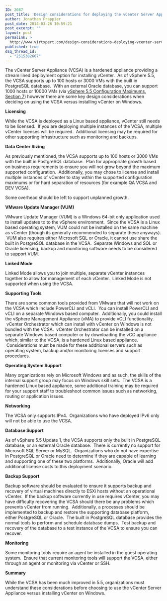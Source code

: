 ```yaml
---
ID: 2087
post_title: 'Design considerations for deploying the vCenter Server Appliance #VCSA'
author: Jonathan Frappier
post_date: 2014-03-26 10:59:21
post_excerpt: ""
layout: post
permalink: >
  http://www.virtxpert.com/design-considerations-deploying-vcenter-server-appliance-vcsa/
published: true
dsq_thread_id:
  - "2515382667"
---
```

The vCenter Server Appliance (VCSA) is a hardened appliance providing a stream lined deployment option for installing vCenter.  As of vSphere 5.5, the VCSA supports up to 100 hosts or 3000 VMs with the built in PostgreSQL database.  With an external Oracle database, you can support 1000 hosts or 10000 VMs (via <a href="http://www.vmware.com/pdf/vsphere5/r55/vsphere-55-configuration-maximums.pdf" target="_blank">vSphere 5.5 Configuration Maximums, Section 7</a>) however there are some key design considerations when deciding on using the VCSA versus installing vCenter on Windows.

<strong>Licensing</strong>

While the VCSA is deployed as a Linux based appliance, vCenter still needs to be licensed.  If you are deploying multiple instances of the VCSA, multiple vCenter licenses will be required.  Additional licensing may be required for other supporting infrastructure such as monitoring and backups.

<strong>Data Center Sizing</strong>

As previously mentioned, the VCSA supports up to 100 hosts or 3000 VMs with the built in PostgreSQL database.  Plan for appropriate growth based on business requirements to ensure you will not grow beyond the maximum supported configuration.  Additionally, you may chose to license and install multiple instances of vCenter to stay within the supported configuration maximums or for hard separation of resources (for example QA VCSA and DEV VCSA).

Some overhead should be left to support unplanned growth.

<strong>VMware Update Manager (VUM)</strong>

VMware Update Manager (VUM) is a Windows 64-bit only application used to install updates to to the vSphere environment.  Since the VCSA is a Linux based operating system, VUM could not be installed on the same machine as vCenter (though its generally recommended to separate these anyways).  VUM also requires either Microsoft SQL or Oracle, it cannot use share the built in PostgreSQL database in the VCSA.  Separate Windows and SQL or Oracle licensing, backup and monitoring software needs to be considered to support VUM.

<strong>Linked Mode</strong>

Linked Mode allows you to join multiple, separate vCenter instances together to allow for management of each vCenter.  Linked Mode is not supported when using the VCSA.

<strong>Supporting Tools</strong>

There are some common tools provided from VMware that will not work on the VCSA which include PowerCLI and vCLI.  You can install PowerCLI and vCLI on a separate Windows based computer.  Additionally, you could install the vSphere Management Appliance (vMA) to provide vCLI functionality.  vCenter Orchestrator which can install with vCenter on Windows is not bundled with the VCSA.  vCenter Orchestrator can be installed on a separate Windows based computer or by downloading the vCO appliance which, similar to the VCSA, is a hardened Linux based appliance.  Considerations must be made for these additional servers such as operating system, backup and/or monitoring licenses and support procedures.

<strong>Operating System Support</strong>

Many organizations rely on Microsoft Windows and as such, the skills of the internal support group may focus on Windows skill sets.  The VCSA is a hardened Linux based appliance, some additional training may be required for your support staff to troubleshoot common issues such as networking, routing or application issues.

<strong>Networking</strong>

The VCSA only supports IPv4.  Organizations who have deployed IPv6 only will not be able to use the VCSA.

<strong>Database Support</strong>

As of vSphere 5.5 Update 1, the VCSA supports only the built in PostgreSQL database, or an external Oracle database.  There is currently no support for Microsoft SQL Server or MySQL.  Organizations who do not have expertise in PostgreSQL or Oracle need to determine if they are capable of learning and supporting one of these two platforms.  Additionally, Oracle will add additional license costs to this deployment scenario.

<strong>Backup Support</strong>

Backup software should be evaluated to ensure it supports backup and recovery of virtual machines directly to ESXi hosts without an operational vCenter.  If the backup software currently in use requires vCenter, you may have difficulty recovering the VCSA should there be any problems which prevents vCenter from running.  Additionally, a processes should be implemented to backup and restore the supporting database platform, either PostgreSQL or Oracle.  The built in PostgreSQL database provides the normal tools to perform and schedule database dumps.  Test backup and recovery of the database to a test instance of the VCSA to ensure you can recover.

<strong>Monitoring</strong>

Some monitoring tools require an agent be installed in the guest operating system.  Ensure that current monitoring tools will support the VCSA, either through an agent or monitoring via vCenter or SSH.

<strong>Summary</strong>

While the VCSA has been much improved in 5.5, organizations must understand these considerations before choosing to use the vCenter Server Appliance versus installing vCenter on Windows.

&nbsp;

&nbsp;